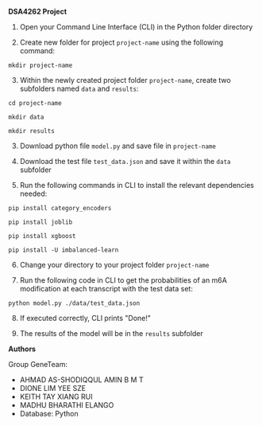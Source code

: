 **DSA4262 Project**

1. Open your Command Line Interface (CLI) in the Python folder directory

2. Create new folder for project `project-name` using the following command:

`mkdir project-name`

3. Within the newly created project folder `project-name`, create two subfolders named `data` and `results`:

`cd project-name`

`mkdir data`

`mkdir results`

3. Download python file `model.py` and save file in `project-name`

4. Download the test file `test_data.json` and save it within the `data` subfolder

5. Run the following commands in CLI to install the relevant dependencies needed:

`pip install category_encoders`

`pip install joblib`

`pip install xgboost`

`pip install -U imbalanced-learn`

6. Change your directory to your project folder `project-name`

7. Run the following code in CLI to get the probabilities of an m6A modification at each transcript with the test data set:

`python model.py ./data/test_data.json`

8. If executed correctly, CLI prints "Done!"

9. The results of the model will be in the `results` subfolder

**Authors**

Group GeneTeam:

- AHMAD AS-SHODIQQUL AMIN B M T
- DIONE LIM YEE SZE
- KEITH TAY XIANG RUI
- MADHU BHARATHI ELANGO
- Database: Python
